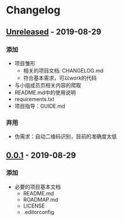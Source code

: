 # Changelog
## [Unreleased] - 2019-08-29
### 添加
- 项目雏形
    - 相关的项目文档: CHANGELOG.md
    - 符合基本需求，可以work的代码
- 与小组成员页相关内容的爬取
- README.md中的使用说明
- requirements.txt
- 项目指导：GUIDE.md

### 弃用
- 伪需求：自动二维码识别，目前的准确度太低

## [0.0.1] - 2019-08-29
### 添加
- 必要的项目基本文档
    - README.md
    - ROADMAP.md
    - LICENSE
    - .editorconfig

[Unreleased]: https://github.com/zhongqin0820/2a-sieve-4db
[0.0.1]: https://github.com/zhongqin0820/2a-sieve-4db/releases/tag/v0.0.1
